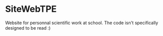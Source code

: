 # SiteWebTPE
Website for personnal scientific work at school.
The code isn't specifically designed to be read :)
